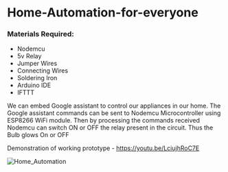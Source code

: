 # Home-Automation-for-everyone

### Materials Required:
- Nodemcu
- 5v Relay
- Jumper Wires
- Connecting Wires
- Soldering Iron
- Arduino IDE
- IFTTT

We can embed Google assistant to control our appliances in our home. The Google assistant commands can be sent to Nodemcu Microcontroller using ESP8266 WiFi module. Then by processing the commands received Nodemcu can switch ON or OFF the relay present in the circuit. Thus the Bulb glows On or OFF

Demonstration of working prototype - https://youtu.be/LciujhRoC7E

![Home_Automation](https://user-images.githubusercontent.com/60480213/119313420-290e1280-bc91-11eb-991e-d2490969be36.PNG)

